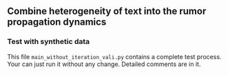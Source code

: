 ## Combine heterogeneity of text into the rumor propagation dynamics

### Test with synthetic data

This file `main_without_iteration_vali.py` contains a complete test process. Your can just run it without any change. Detailed comments are in it.
